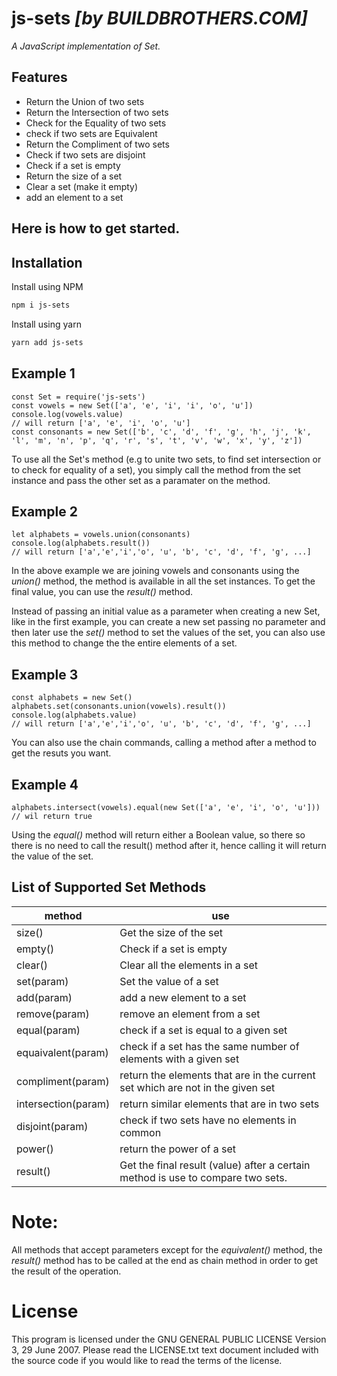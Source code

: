 # js-sets _[by BUILDBROTHERS.COM]_

_A JavaScript implementation of Set._

## Features

- Return the Union of two sets
- Return the Intersection of two sets
- Check for the Equality of two sets
- check if two sets are Equivalent
- Return the Compliment of two sets
- Check if two sets are disjoint
- Check if a set is empty
- Return the size of a set
- Clear a set (make it empty)
- add an element to a set

## Here is how to get started.

## Installation

Install using NPM

```sh
npm i js-sets
```

Install using yarn

```sh
yarn add js-sets
```

## Example 1

```
const Set = require('js-sets')
const vowels = new Set(['a', 'e', 'i', 'i', 'o', 'u'])
console.log(vowels.value)
// will return ['a', 'e', 'i', 'o', 'u']
const consonants = new Set(['b', 'c', 'd', 'f', 'g', 'h', 'j', 'k', 'l', 'm', 'n', 'p', 'q', 'r', 's', 't', 'v', 'w', 'x', 'y', 'z'])

```

To use all the Set's method (e.g to unite two sets, to find set intersection or to check for equality of a set), you simply call the method from the set instance and pass the other set as a paramater on the method.

## Example 2

```
let alphabets = vowels.union(consonants)
console.log(alphabets.result())
// will return ['a','e','i','o', 'u', 'b', 'c', 'd', 'f', 'g', ...]
```

In the above example we are joining vowels and consonants using the _union()_ method, the method is available in all the set instances.
To get the final value, you can use the _result()_ method.

Instead of passing an initial value as a parameter when creating a new Set, like in the first example, you can create a new set passing no parameter and then later use the _set()_ method to set the values of the set, you can also use this method to change the the entire elements of a set.

## Example 3

```
const alphabets = new Set()
alphabets.set(consonants.union(vowels).result())
console.log(alphabets.value)
// will return ['a','e','i','o', 'u', 'b', 'c', 'd', 'f', 'g', ...]
```

You can also use the chain commands, calling a method after a method to get the resuts you want.

## Example 4

```
alphabets.intersect(vowels).equal(new Set(['a', 'e', 'i', 'o', 'u']))
// wil return true
```

Using the _equal()_ method will return either a Boolean value, so there so there is no need to call the result() method after it, hence calling it will return the value of the set.

## List of Supported Set Methods

| method              | use                                                                             |
| ------------------- | ------------------------------------------------------------------------------- |
| size()              | Get the size of the set                                                         |
| empty()             | Check if a set is empty                                                         |
| clear()             | Clear all the elements in a set                                                 |
| set(param)          | Set the value of a set                                                          |
| add(param)          | add a new element to a set                                                      |
| remove(param)       | remove an element from a set                                                    |
| equal(param)        | check if a set is equal to a given set                                          |
| equaivalent(param)  | check if a set has the same number of elements with a given set                 |
| compliment(param)   | return the elements that are in the current set which are not in the given set  |
| intersection(param) | return similar elements that are in two sets                                    |
| disjoint(param)     | check if two sets have no elements in common                                    |
| power()             | return the power of a set                                                       |
| result()            | Get the final result (value) after a certain method is use to compare two sets. |

# Note:

All methods that accept parameters except for the _equivalent()_ method, the _result()_ method has to be called at the end as chain method in order to get the result of the operation.

# License

This program is licensed under the GNU GENERAL PUBLIC LICENSE Version 3, 29 June 2007. Please read the LICENSE.txt text document included with the source code if you would like to read the terms of the license.
